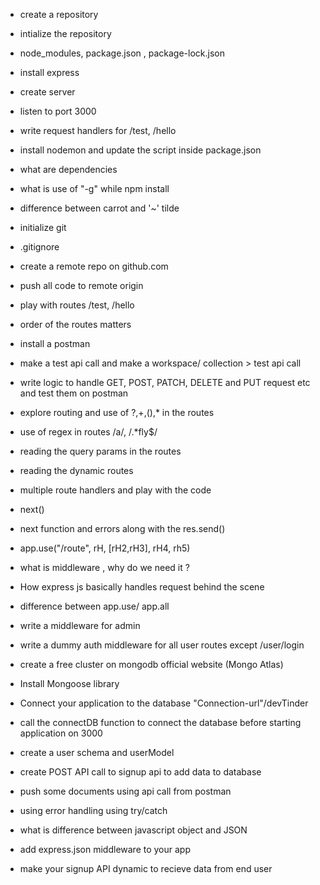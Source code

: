 - create a repository 
- intialize the repository 
- node_modules, package.json , package-lock.json 
- install express
- create server 
- listen to port 3000
- write request handlers for /test, /hello 
- install nodemon and update the script inside package.json 
- what are dependencies 
- what is use of "-g" while npm install 
- difference between carrot and '~' tilde

- initialize git 
- .gitignore
- create a remote repo on github.com 
- push all code to remote origin 
- play with routes /test, /hello 
- order of the routes matters 
- install a postman 
- make a test api call and make a workspace/ collection > test api call 
- write logic to handle GET, POST, PATCH, DELETE and PUT request etc and test them on postman
- explore routing and use of ?,+,(),* in the routes
- use of regex in routes /a/, /.*fly$/
- reading the query params in the routes 
- reading the dynamic routes 
- multiple route handlers and play with the code 
- next()
- next function and errors along with the res.send()
- app.use("/route", rH, [rH2,rH3], rH4, rh5)
- what is middleware , why do we need it ?
- How express js basically handles request behind the scene 
- difference between app.use/ app.all 
- write a middleware for admin 
- write a dummy auth middleware for all user routes except /user/login 
- create a free cluster on mongodb official website (Mongo Atlas)
- Install Mongoose library
- Connect your application to the database "Connection-url"/devTinder
- call the connectDB function to connect the database before starting application on 3000
- create a user schema and userModel
- create POST API call to signup api to add data to database 
- push some documents using api call from postman
- using error handling using try/catch
- what is difference between javascript object and JSON
- add express.json middleware to your app
- make your signup API dynamic to recieve data from end user 
